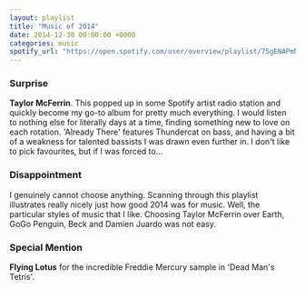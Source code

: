 ```yaml
---
layout: playlist
title: "Music of 2014"
date: 2014-12-30 00:00:00 +0000
categories: music
spotify_url: "https://open.spotify.com/user/overview/playlist/75gENAPmNPWWMTguZn4TJa"
---
```


### Surprise

**Taylor McFerrin**. This popped up in some Spotify artist radio station and quickly become my go-to album for pretty much everything. I would listen to nothing else for literally days at a time, finding something new to love on each rotation. 'Already There' features Thundercat on bass, and having a bit of a weakness for talented bassists I was drawn even further in. I don't like to pick favourites, but if I was forced to...

### Disappointment

I genuinely cannot choose anything. Scanning through this playlist illustrates really nicely just how good 2014 was for music. Well, the particular styles of music that I like. Choosing Taylor McFerrin over Earth, GoGo Penguin, Beck and Damien Juardo was not easy.

### Special Mention

**Flying Lotus** for the incredible Freddie Mercury sample in 'Dead Man's Tetris'.
